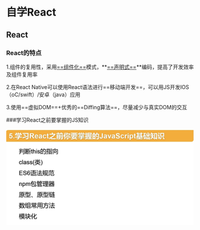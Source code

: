 # 自学React

## React

### React的特点

1.组件的复用性，采用<u>==组件化==</u>模式，**<u>==声明式==</u>**编码，提高了开发效率及组件复用率



2.在React Native可以使用React语法进行==移动端开发==，可以用JS开发IOS（oC/swift）/安卓（java）应用



3.使用==虚拟DOM==+优秀的==Diffing算法==，尽量减少与真实DOM的交互



###学习React之前要掌握的JS知识

![Screen Shot 2022-03-09 at 17.04.39](https://github.com/letsgomelck/Lifelong-learning/blob/main/%20%E8%87%AA%E5%AD%A6React.assets/Screen%20Shot%202022-03-09%20at%2017.04.39.png?raw=true)
